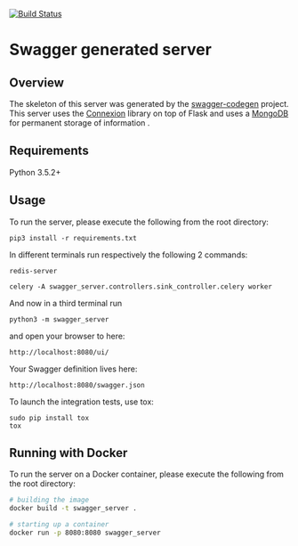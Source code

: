 [![Build Status](https://travis-ci.com/bongi23/PLANTS-server.svg?token=fnFkY4h2CXiktq8gGght&branch=master)](https://travis-ci.com/bongi23/PLANTS-server)

# Swagger generated server

## Overview
The skeleton of this server was generated by the [swagger-codegen](https://github.com/swagger-api/swagger-codegen) project. 
This server uses the [Connexion](https://github.com/zalando/connexion) library on top of Flask and uses a [MongoDB](https://www.mongodb.com/)
for permanent storage of information    .

## Requirements
Python 3.5.2+

## Usage
To run the server, please execute the following from the root directory:

```
pip3 install -r requirements.txt
```

In  different terminals run respectively the following 2 commands:
```
redis-server

celery -A swagger_server.controllers.sink_controller.celery worker
```

And now in a third terminal run
```
python3 -m swagger_server
```

and open your browser to here:

```
http://localhost:8080/ui/
```

Your Swagger definition lives here:

```
http://localhost:8080/swagger.json
```

To launch the integration tests, use tox:
```
sudo pip install tox
tox
```

## Running with Docker

To run the server on a Docker container, please execute the following from the root directory:

```bash
# building the image
docker build -t swagger_server .

# starting up a container
docker run -p 8080:8080 swagger_server
```
